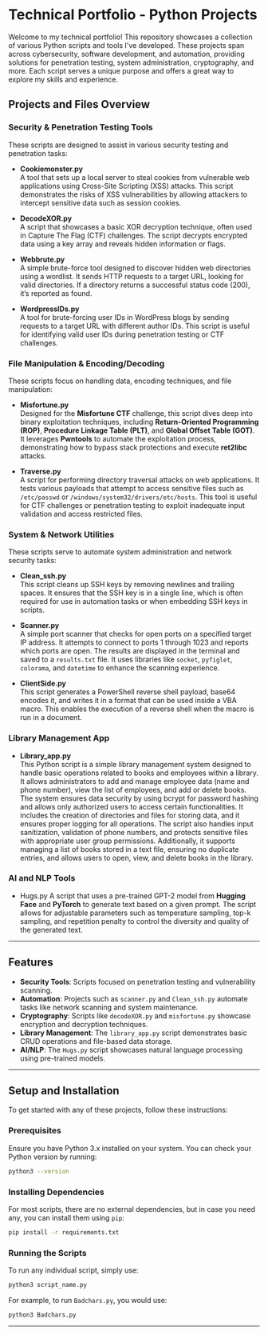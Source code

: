# Technical Portfolio - Python Projects

Welcome to my technical portfolio! This repository showcases a collection of various Python scripts and tools I've developed. These projects span across cybersecurity, software development, and automation, providing solutions for penetration testing, system administration, cryptography, and more. Each script serves a unique purpose and offers a great way to explore my skills and experience.

## Projects and Files Overview

### **Security & Penetration Testing Tools**

These scripts are designed to assist in various security testing and penetration tasks:

- **Cookiemonster.py**  
    A tool that sets up a local server to steal cookies from vulnerable web applications using Cross-Site Scripting (XSS) attacks. This script demonstrates the risks of XSS vulnerabilities by allowing attackers to intercept sensitive data such as session cookies.
    
- **DecodeXOR.py**  
    A script that showcases a basic XOR decryption technique, often used in Capture The Flag (CTF) challenges. The script decrypts encrypted data using a key array and reveals hidden information or flags.
    
- **Webbrute.py**  
    A simple brute-force tool designed to discover hidden web directories using a wordlist. It sends HTTP requests to a target URL, looking for valid directories. If a directory returns a successful status code (200), it’s reported as found.
    
- **WordpressIDs.py**  
    A tool for brute-forcing user IDs in WordPress blogs by sending requests to a target URL with different author IDs. This script is useful for identifying valid user IDs during penetration testing or CTF challenges.
    

### **File Manipulation & Encoding/Decoding**

These scripts focus on handling data, encoding techniques, and file manipulation:

- **Misfortune.py**  
    Designed for the **Misfortune CTF** challenge, this script dives deep into binary exploitation techniques, including **Return-Oriented Programming (ROP)**, **Procedure Linkage Table (PLT)**, and **Global Offset Table (GOT)**. It leverages **Pwntools** to automate the exploitation process, demonstrating how to bypass stack protections and execute **ret2libc** attacks.
    
- **Traverse.py**  
    A script for performing directory traversal attacks on web applications. It tests various payloads that attempt to access sensitive files such as `/etc/passwd` or `/windows/system32/drivers/etc/hosts`. This tool is useful for CTF challenges or penetration testing to exploit inadequate input validation and access restricted files.
    

### **System & Network Utilities**

These scripts serve to automate system administration and network security tasks:

- **Clean_ssh.py**  
    This script cleans up SSH keys by removing newlines and trailing spaces. It ensures that the SSH key is in a single line, which is often required for use in automation tasks or when embedding SSH keys in scripts.
    
- **Scanner.py**  
    A simple port scanner that checks for open ports on a specified target IP address. It attempts to connect to ports 1 through 1023 and reports which ports are open. The results are displayed in the terminal and saved to a `results.txt` file. It uses libraries like `socket`, `pyfiglet`, `colorama`, and `datetime` to enhance the scanning experience.
    
- **ClientSide.py**  
    This script generates a PowerShell reverse shell payload, base64 encodes it, and writes it in a format that can be used inside a VBA macro. This enables the execution of a reverse shell when the macro is run in a document.
    

### **Library Management App**

- **Library_app.py**  
    This Python script is a simple library management system designed to handle basic operations related to books and employees within a library. It allows administrators to add and manage employee data (name and phone number), view the list of employees, and add or delete books. The system ensures data security by using bcrypt for password hashing and allows only authorized users to access certain functionalities. It includes the creation of directories and files for storing data, and it ensures proper logging for all operations. The script also handles input sanitization, validation of phone numbers, and protects sensitive files with appropriate user group permissions. Additionally, it supports managing a list of books stored in a text file, ensuring no duplicate entries, and allows users to open, view, and delete books in the library.

### **AI and NLP Tools**

- Hugs.py 
    A script that uses a pre-trained GPT-2 model from **Hugging Face** and **PyTorch** to generate text based on a given prompt. The script allows for adjustable parameters such as temperature sampling, top-k sampling, and repetition penalty to control the diversity and quality of the generated text.

---

## Features

- **Security Tools**: Scripts focused on penetration testing and vulnerability scanning.
- **Automation**: Projects such as `scanner.py` and `Clean_ssh.py` automate tasks like network scanning and system maintenance.
- **Cryptography**: Scripts like `decodeXOR.py` and `misfortune.py` showcase encryption and decryption techniques.
- **Library Management**: The `library_app.py` script demonstrates basic CRUD operations and file-based data storage.
- **AI/NLP**: The `Hugs.py` script showcases natural language processing using pre-trained models.

---

## Setup and Installation

To get started with any of these projects, follow these instructions:

### Prerequisites

Ensure you have Python 3.x installed on your system. You can check your Python version by running:
```bash
python3 --version
```

### Installing Dependencies

For most scripts, there are no external dependencies, but in case you need any, you can install them using `pip`:
```bash
pip install -r requirements.txt
```

### Running the Scripts

To run any individual script, simply use:
```bash
python3 script_name.py
```

For example, to run `Badchars.py`, you would use:
```bash
python3 Badchars.py
```

----
